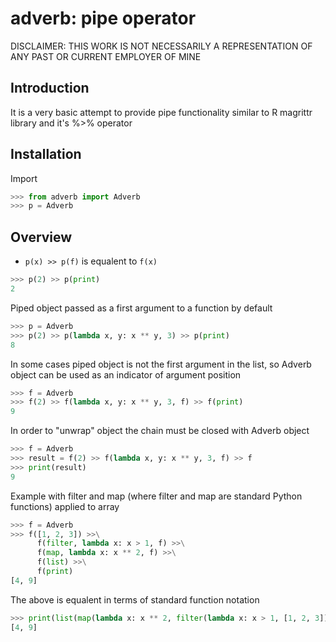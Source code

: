# adverb: pipe operator

DISCLAIMER: THIS WORK IS NOT NECESSARILY A REPRESENTATION OF ANY PAST OR CURRENT EMPLOYER OF MINE

## Introduction

It is a very basic attempt to provide pipe functionality similar to R magrittr library and it's %>% operator

## Installation

Import
```python
>>> from adverb import Adverb
>>> p = Adverb
```

## Overview

- `p(x) >> p(f)` is equalent to `f(x)`

```python
>>> p(2) >> p(print)
2
```

Piped object passed as a first argument to a function by default
```python
>>> p = Adverb
>>> p(2) >> p(lambda x, y: x ** y, 3) >> p(print)
8
```

In some cases piped object is not the first argument in the list, so Adverb object can be used as an indicator of argument position
```python
>>> f = Adverb
>>> f(2) >> f(lambda x, y: x ** y, 3, f) >> f(print)
9
```

In order to "unwrap" object the chain must be closed with Adverb object
```python
>>> f = Adverb
>>> result = f(2) >> f(lambda x, y: x ** y, 3, f) >> f
>>> print(result)
9
```

Example with filter and map (where filter and map are standard Python functions) applied to array
```python
>>> f = Adverb
>>> f([1, 2, 3]) >>\
      f(filter, lambda x: x > 1, f) >>\
      f(map, lambda x: x ** 2, f) >>\
      f(list) >>\
      f(print)
[4, 9]
```
The above is equalent in terms of standard function notation
```python
>>> print(list(map(lambda x: x ** 2, filter(lambda x: x > 1, [1, 2, 3]))))
[4, 9]
```
